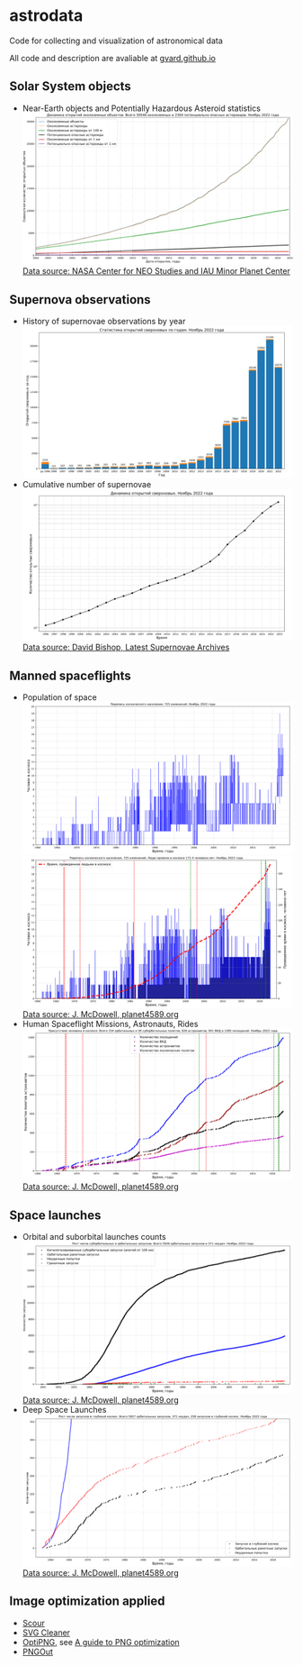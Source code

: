 # astrodata
Code for collecting and visualization of astronomical data

All code and description are avaliable at [gvard.github.io](https://gvard.github.io/)

## Solar System objects
* Near-Earth objects and Potentially Hazardous Asteroid statistics
![NEOs and PHAs cumulative statistics](./plots/solarsystem/neo_pha_graph-2002.svg)
[Data source: NASA Center for NEO Studies and IAU Minor Planet Center](https://cneos.jpl.nasa.gov/stats/)

## Supernova observations
* History of supernovae observations by year
![Supernovae observations](./plots/stars/sne_stats_bar_chart.svg)
* Cumulative number of supernovae
![Cumulative number of supernovae](./plots/stars/sne_total_number_log_plot.svg)
[Data source: David Bishop, Latest Supernovae Archives](https://www.rochesterastronomy.org/snimages/archives.html)

## Manned spaceflights
* Population of space
![Population of Space](./plots/manned/spacepop-steps.svg)
![Time Spent by Humans in Space](./plots/manned/spacepop-spent-step-filled.svg)
[Data source: J. McDowell, planet4589.org](https://planet4589.org/space/astro/web/pop.html)
* Human Spaceflight Missions, Astronauts, Rides
![Human presence in space](./plots/manned/mannedflights-astronauts-rides-evas.svg)
[Data source: J. McDowell, planet4589.org](https://planet4589.org/space/astro/web/)

## Space launches
* Orbital and suborbital launches counts
![Orbital and suborbital launches counts](./plots/launches/launches-orb-suborb-100km.png)
[Data source: J. McDowell, planet4589.org](https://planet4589.org/space/gcat/web/launch/)
* Deep Space Launches
![Deep space launches counts](./plots/launches/launches-orb-deep.svg)
[Data source: J. McDowell, planet4589.org](https://planet4589.org/space/gcat/web/cat/)

## Image optimization applied
* [Scour](https://github.com/scour-project/scour)
* [SVG Cleaner](https://github.com/RazrFalcon/svgcleaner)
* [OptiPNG](https://optipng.sourceforge.net/), see [A guide to PNG optimization](https://optipng.sourceforge.net/pngtech/optipng.html)
* [PNGOut](http://advsys.net/ken/utils.htm)
